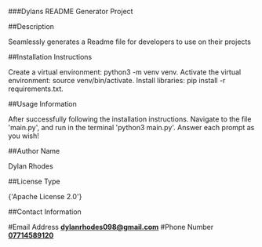 ###Dylans README Generator Project

##Description

Seamlessly generates a Readme file for developers to use on their projects


##Installation Instructions

Create a virtual environment: python3 -m venv venv. Activate the virtual environment: source venv/bin/activate. Install libraries: pip install -r requirements.txt. 


##Usage Information

After successfully following the installation instructions. Navigate to the file 'main.py', and run in the terminal 'python3 main.py'. Answer each prompt as you wish!


##Author Name

Dylan Rhodes


##License Type

{'Apache License 2.0'}


##Contact Information

#Email Address **<ins>dylanrhodes098@gmail.com</ins>**
#Phone Number **<ins>07714589120</ins>**
  